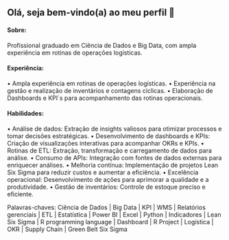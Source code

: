 ## Olá, seja bem-vindo(a) ao meu perfil 👋

#### Sobre:
Profissional graduado em Ciência de Dados e Big Data, com ampla experiência em rotinas de operações logísticas.


#### Experiência:

 • Ampla experiência em rotinas de operações logísticas.
 • Experiência na gestão e realização de inventários e contagens cíclicas.
 • Elaboração de Dashboards e KPI´s para acompanhamento das rotinas operacionais.

#### Habilidades:

 • Análise de dados: Extração de insights valiosos para otimizar processos e tomar decisões estratégicas.
 • Desenvolvimento de dashboards e KPIs: Criação de visualizações interativas para acompanhar OKRs e KPIs.
 • Rotinas de ETL: Extração, transformação e carregamento de dados para análise.
 • Consumo de APIs: Integração com fontes de dados externas para enriquecer análises.
 • Melhoria contínua: Implementação de projetos Lean Six Sigma para reduzir custos e aumentar a eficiência.
 • Excelência operacional: Desenvolvimento de ações para aprimorar a qualidade e a produtividade.
 • Gestão de inventários: Controle de estoque preciso e eficiente.

Palavras-chaves: Ciência de Dados | Big Data | KPI | WMS | Relatórios gerenciais | ETL | Estatística | Power BI | Excel | Python | Indicadores | Lean Six Sigma | R programming language | Dashboard | R Project | Logística | OKR | Supply Chain | Green Belt Six Sigma
